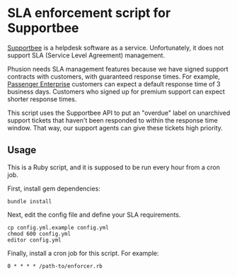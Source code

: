 # SLA enforcement script for Supportbee

[Supportbee](https://supportbee.com/) is a helpdesk software as a service. Unfortunately, it does not support SLA (Service Level Agreement) management.

Phusion needs SLA management features because we have signed support contracts with customers, with guaranteed response times. For example, [Passenger Enterprise](https://www.phusionpassenger.com/enterprise) customers can expect a default response time of 3 business days. Customers who signed up for premium support can expect shorter response times.

This script uses the Supportbee API to put an "overdue" label on unarchived support tickets that haven't been responded to within the response time window. That way, our support agents can give these tickets high priority.

## Usage

This is a Ruby script, and it is supposed to be run every hour from a cron job.

First, install gem dependencies:

    bundle install

Next, edit the config file and define your SLA requirements.

    cp config.yml.example config.yml
    chmod 600 config.yml
    editor config.yml

Finally, install a cron job for this script. For example:

    0 * * * * /path-to/enforcer.rb
